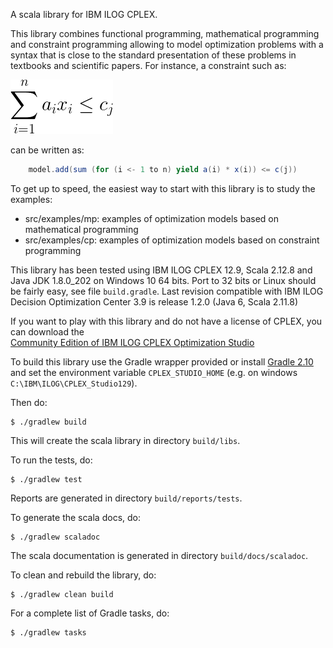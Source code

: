 A scala library for IBM ILOG CPLEX. 

This library combines functional programming, mathematical programming and constraint programming allowing to 
model optimization problems with a syntax that is close to the standard presentation of these problems in textbooks and 
scientific papers. For instance, a constraint such as:
 

![](equation.gif)

can be written as:

```scala
    model.add(sum (for (i <- 1 to n) yield a(i) * x(i)) <= c(j))
```

To get up to speed, the easiest way to start with this library is to study the examples:
 
 * src/examples/mp: examples of optimization models based on mathematical programming
 * src/examples/cp: examples of optimization models based on constraint programming

This library has been tested using IBM ILOG CPLEX 12.9, Scala 2.12.8 and Java JDK 1.8.0_202 on Windows 10 
64 bits. Port to 32 bits or Linux should be fairly easy, see file `build.gradle`. Last revision compatible with 
IBM ILOG Decision Optimization Center 3.9 is release 1.2.0 (Java 6, Scala 2.11.8)

If you want to play with this library and do not have a license of CPLEX, you can download the  
[Community Edition of IBM ILOG CPLEX Optimization Studio](https://www-01.ibm.com/software/websphere/products/optimization/cplex-studio-community-edition/)

To build this library use the Gradle wrapper provided or install [Gradle 2.10](https://gradle.org) and set the environment variable `CPLEX_STUDIO_HOME` (e.g. 
on windows `C:\IBM\ILOG\CPLEX_Studio129`).  

Then do:

```
$ ./gradlew build
```

This will create the scala library in directory `build/libs`.


To run the tests, do:

```
$ ./gradlew test
```

Reports are generated in directory `build/reports/tests`.

To generate the scala docs, do:

```
$ ./gradlew scaladoc
```

The scala documentation is generated in directory `build/docs/scaladoc`.

To clean and rebuild the library, do:

```
$ ./gradlew clean build
```

For a complete list of Gradle tasks, do:

```
$ ./gradlew tasks
```


